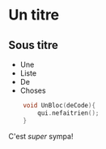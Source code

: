# Un titre

## Sous titre

+ Une
+ Liste
+ De
+ Choses

```C
	void UnBloc(deCode){
		qui.nefaitrien();
	}
```

C'est *super* sympa!